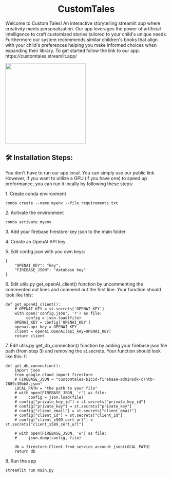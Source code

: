 <h1 align="center" id="title">CustomTales</h1>

<p id="description">Welcome to Custom Tales! An interactive storytelling streamlit app where creativity meets personalization. Our app leverages the power of artificial intelligence to craft customized stories tailored to your child's unique needs. Furthermore our system recommends similar children's books that align with your child's preferences helping you make informed choices when expanding their library. To get started follow the link to our app: https://customtales.streamlit.app/ </p>

<img src="https://github.com/maayan-aytek/custom_tales/assets/81248290/878fbd3b-c6a1-4666-94dc-ce766516afef" width="250" align="center"/>

<h2>🛠️ Installation Steps:</h2>

<p id="description">You don't have to run our app local. You can simply use our public link. However, if you want to utilize a GPU (if you have one) to speed up preformance, you can run it locally by following these steps:</p>
<p>1. Create conda environment</p>

```
conda create --name myenv --file requirements.txt
```

<p>2. Activate the environment</p>

```
conda activate myenv
```

<p>3. Add your firebase firestore-key json to the main folder</p>

<p>4. Create an OpenAI API key</p>

<p>5. Edit config.json with you own keys:</p>

```
{
    "OPENAI_KEY": "key",
    "FIREBASE_JSON": "database key"
}
```

<p>6. Edit utils.py get_openAI_client() function by uncommenting the commented out lines and comment out the first line. Your function should look like this:</p>

```
def get_openAI_client():
    # OPENAI_KEY = st.secrets['OPENAI_KEY']
    with open('config.json', 'r') as file:
         config = json.load(file)
    OPENAI_KEY = config['OPENAI_KEY']
    openai.api_key = OPENAI_KEY
    client = openai.OpenAI(api_key=OPENAI_KEY)
    return client
```

<p>7. Edit utils.py get_db_connection() function by adding your firebase json file path (from step 3) and removing the st.secrets. Your function should look like this: f:</p>

```
def get_db_connection():
    import json
    from google.cloud import firestore
    # FIREBASE_JSON = "customtales-b1c5d-firebase-adminsdk-c7ntb-7689c30bb8.json"
    LOCAL_PATH = "the path to your file"
    # with open(FIREBASE_JSON, 'r') as file:
    #     config = json.load(file)
    # config["private_key_id"] = st.secrets["private_key_id"]
    # config["private_key"] = st.secrets["private_key"]
    # config["client_email"] = st.secrets["client_email"]
    # config["client_id"] = st.secrets["client_id"]
    # config["client_x509_cert_url"] = st.secrets["client_x509_cert_url"]
    
    # with open(FIREBASE_JSON, 'w') as file:
    #     json.dump(config, file)

    db = firestore.Client.from_service_account_json(LOCAL_PATH)
    return db
```

<p>8. Run the app</p>

```
streamlit run main.py
```
